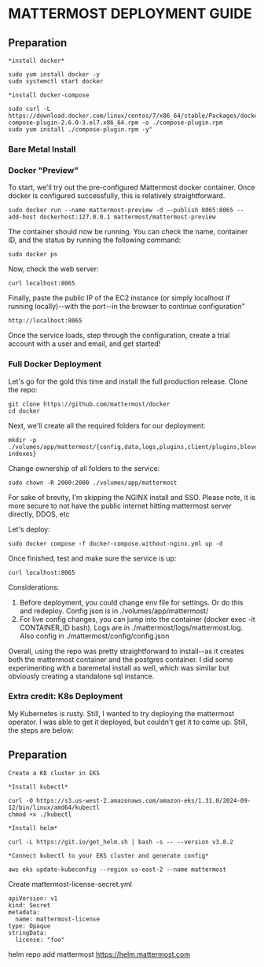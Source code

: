 # MATTERMOST DEPLOYMENT GUIDE

## Preparation
    *install docker*
    
    sudo yum install docker -y
    sudo systemctl start docker
    
    *install docker-compose
    
    sudo curl -L https://download.docker.com/linux/centos/7/x86_64/stable/Packages/docker-compose-plugin-2.6.0-3.el7.x86_64.rpm -o ./compose-plugin.rpm
    sudo yum install ./compose-plugin.rpm -y"


### Bare Metal Install




### Docker "Preview"

To start, we'll try out the pre-configured Mattermost docker container. Once docker is configured successfully, this is relatively straightforward.

    sudo docker run --name mattermost-preview -d --publish 8065:8065 --add-host dockerhost:127.0.0.1 mattermost/mattermost-preview

The container should now be running. You can check the name, container ID, and the status by running the following command:

    sudo docker ps

Now, check the web server:

    curl localhost:8065

Finally, paste the public IP of the EC2 instance (or simply localhost if running locally)--with the port--in the browser to continue configuration"

    http://localhost:8065


Once the service loads, step through the configuration, create a trial account with a user and email, and get started!


### Full Docker Deployment

Let's go for the gold this time and install the full production release. Clone the repo:

    git clone https://github.com/mattermost/docker
    cd docker

Next, we'll create all the required folders for our deployment:

    mkdir -p ./volumes/app/mattermost/{config,data,logs,plugins,client/plugins,bleve-indexes}

Change ownership of all folders to the service:

    sudo chown -R 2000:2000 ./volumes/app/mattermost

For sake of brevity, I'm skipping the NGINX install and SSO. Please note, it is more secure to not have the public internet hitting mattermost server directly, DDOS, etc

Let's deploy:

    sudo docker compose -f docker-compose.without-nginx.yml up -d

Once finished, test and make sure the service is up:

    curl localhost:8065

Considerations:

1. Before deployment, you could change env file for settings. Or do this and redeploy. Config json is in ./volumes/app/mattermost/
2. For live config changes, you can jump into the container (docker exec -it CONTAINER_ID bash). Logs are in ./mattermost/logs/mattermost.log. Also config in ./mattermost/config/config.json

    
Overall, using the repo was pretty straightforward to install--as it creates both the mattermost container and the postgres container. I did some experimenting with a baremetal install as well, which was similar but obviously creating a standalone sql instance.



### Extra credit: K8s Deployment

My Kubernetes is rusty. Still, I wanted to try deploying the mattermost operator. I was able to get it deployed, but couldn't get it to come up. Still, the steps are below:

## Preparation
    Create a K8 cluster in EKS
    
    *Install kubectl*
    
    curl -O https://s3.us-west-2.amazonaws.com/amazon-eks/1.31.0/2024-09-12/bin/linux/amd64/kubectl
    chmod +x ./kubectl
    
    *Install helm*

    curl -L https://git.io/get_helm.sh | bash -s -- --version v3.8.2

    *Connect kubectl to your EKS cluster and generate config*

    aws eks update-kubeconfig --region us-east-2 --name mattermost

Create mattermost-license-secret.yml

    apiVersion: v1
    kind: Secret
    metadata:
      name: mattermost-license
    type: Opaque
    stringData:
      license: "foo"
    











helm repo add mattermost https://helm.mattermost.com

